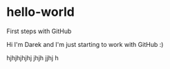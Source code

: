 # hello-world
First steps with GitHub

Hi I'm Darek and I'm just starting to work with GitHub :)

hjhjhjhjhj jhjh jjhj h
